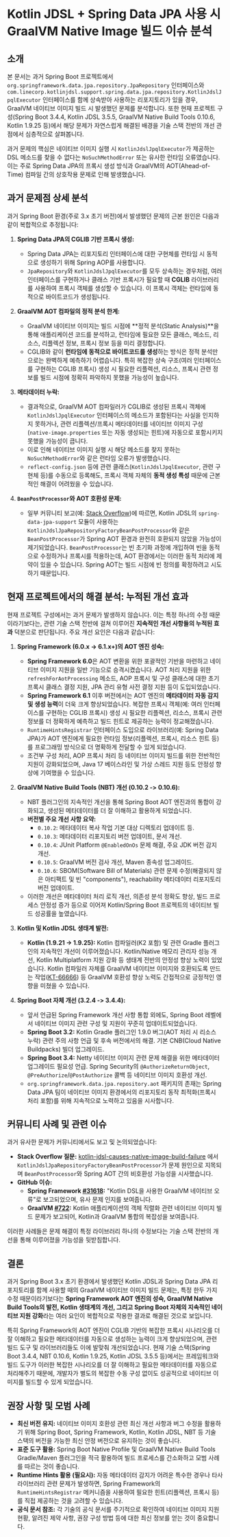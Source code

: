 # Kotlin JDSL + Spring Data JPA 사용 시 GraalVM Native Image 빌드 이슈 분석

## 소개

본 문서는 과거 Spring Boot 프로젝트에서 `org.springframework.data.jpa.repository.JpaRepository` 인터페이스와 `com.linecorp.kotlinjdsl.support.spring.data.jpa.repository.KotlinJdslJpqlExecutor` 인터페이스를 함께 상속받아 사용하는 리포지토리가 있을 경우, GraalVM 네이티브 이미지 빌드 시 발생했던 문제를 분석합니다. 또한 현재 프로젝트 구성(Spring Boot 3.4.4, Kotlin JDSL 3.5.5, GraalVM Native Build Tools 0.10.6, Kotlin 1.9.25 등)에서 해당 문제가 자연스럽게 해결된 배경을 기술 스택 전반의 개선 관점에서 심층적으로 살펴봅니다.

과거 문제의 핵심은 네이티브 이미지 실행 시 `KotlinJdslJpqlExecutor`가 제공하는 DSL 메소드를 찾을 수 없다는 `NoSuchMethodError` 또는 유사한 런타임 오류였습니다. 이는 주로 Spring Data JPA의 프록시 생성 방식과 GraalVM의 AOT(Ahead-of-Time) 컴파일 간의 상호작용 문제로 인해 발생했습니다.

## 과거 문제점 상세 분석

과거 Spring Boot 환경(주로 3.x 초기 버전)에서 발생했던 문제의 근본 원인은 다음과 같이 복합적으로 추정됩니다:

1.  **Spring Data JPA의 CGLIB 기반 프록시 생성:**
    *   Spring Data JPA는 리포지토리 인터페이스에 대한 구현체를 런타임 시 동적으로 생성하기 위해 Spring AOP를 사용합니다.
    *   `JpaRepository`와 `KotlinJdslJpqlExecutor`를 모두 상속하는 경우처럼, 여러 인터페이스를 구현하거나 클래스 기반 프록시가 필요할 때 **CGLIB** 라이브러리를 사용하여 프록시 객체를 생성할 수 있습니다. 이 프록시 객체는 런타임에 동적으로 바이트코드가 생성됩니다.

2.  **GraalVM AOT 컴파일의 정적 분석 한계:**
    *   GraalVM 네이티브 이미지는 빌드 시점에 **정적 분석(Static Analysis)**을 통해 애플리케이션 코드를 분석하고, 런타임에 필요한 모든 클래스, 메소드, 리소스, 리플렉션 정보, 프록시 정보 등을 미리 결정합니다.
    *   CGLIB와 같이 **런타임에 동적으로 바이트코드를 생성**하는 방식은 정적 분석만으로는 완벽하게 예측하기 어렵습니다. 특히 복잡한 상속 구조(여러 인터페이스를 구현하는 CGLIB 프록시) 생성 시 필요한 리플렉션, 리소스, 프록시 관련 정보를 빌드 시점에 정확히 파악하지 못했을 가능성이 높습니다.

3.  **메타데이터 누락:**
    *   결과적으로, GraalVM AOT 컴파일러가 CGLIB로 생성된 프록시 객체에 `KotlinJdslJpqlExecutor` 인터페이스의 메소드가 포함된다는 사실을 인지하지 못하거나, 관련 리플렉션/프록시 메타데이터를 네이티브 이미지 구성(`native-image.properties` 또는 자동 생성되는 힌트)에 자동으로 포함시키지 못했을 가능성이 큽니다.
    *   이로 인해 네이티브 이미지 실행 시 해당 메소드를 찾지 못하는 `NoSuchMethodError`와 같은 런타임 오류가 발생했습니다.
    *   `reflect-config.json` 등에 관련 클래스(`KotlinJdslJpqlExecutor`, 관련 구현체 등)를 수동으로 등록해도, 프록시 객체 자체의 **동적 생성 특성** 때문에 근본적인 해결이 어려웠을 수 있습니다.

4.  **`BeanPostProcessor`와 AOT 호환성 문제:**
    *   일부 커뮤니티 보고(예: [Stack Overflow](https://stackoverflow.com/questions/77524699/kotlin-jdsl-causes-native-image-build-failure))에 따르면, Kotlin JDSL의 `spring-data-jpa-support` 모듈이 사용하는 `KotlinJdslJpaRepositoryFactoryBeanPostProcessor`와 같은 `BeanPostProcessor`가 Spring AOT 환경과 완전히 호환되지 않았을 가능성이 제기되었습니다. `BeanPostProcessor`는 빈 초기화 과정에 개입하여 빈을 동적으로 수정하거나 프록시를 적용하는데, AOT 환경에서는 이러한 동적 처리에 제약이 있을 수 있습니다. Spring AOT는 빌드 시점에 빈 정의를 확정하려고 시도하기 때문입니다.

## 현재 프로젝트에서의 해결 분석: 누적된 개선 효과

현재 프로젝트 구성에서는 과거 문제가 발생하지 않습니다. 이는 특정 하나의 수정 때문이라기보다는, 관련 기술 스택 전반에 걸쳐 이루어진 **지속적인 개선 사항들의 누적된 효과** 덕분으로 판단됩니다. 주요 개선 요인은 다음과 같습니다:

1.  **Spring Framework (6.0.x -> 6.1.x+)의 AOT 엔진 성숙:**
    *   **Spring Framework 6.0**은 AOT 변환을 위한 포괄적인 기반을 마련하고 네이티브 이미지 지원을 일반 기능으로 승격시켰습니다. AOT 처리 지원을 위한 `refreshForAotProcessing` 메소드, AOP 프록시 및 구성 클래스에 대한 초기 프록시 클래스 결정 지원, JPA 관리 유형 사전 결정 지원 등이 도입되었습니다.
    *   **Spring Framework 6.1** 이후 버전에서는 AOT 엔진의 **메타데이터 자동 감지 및 생성 능력**이 더욱 크게 향상되었습니다. 복잡한 프록시 객체(예: 여러 인터페이스를 구현하는 CGLIB 프록시) 생성 시 필요한 리플렉션, 리소스, 프록시 관련 정보를 더 정확하게 예측하고 빌드 힌트로 제공하는 능력이 정교해졌습니다.
    *   `RuntimeHintsRegistrar` 인터페이스 도입으로 라이브러리(예: Spring Data JPA)가 AOT 엔진에게 필요한 런타임 정보(리플렉션, 프록시, 리소스 힌트 등)를 프로그래밍 방식으로 더 명확하게 전달할 수 있게 되었습니다.
    *   조건부 구성 처리, AOP 프록시 처리 등 네이티브 이미지 빌드를 위한 전반적인 지원이 강화되었으며, Java 17 베이스라인 및 가상 스레드 지원 등도 안정성 향상에 기여했을 수 있습니다.

2.  **GraalVM Native Build Tools (NBT) 개선 (0.10.2 -> 0.10.6):**
    *   NBT 플러그인의 지속적인 개선을 통해 Spring Boot AOT 엔진과의 통합이 강화되고, 생성된 메타데이터를 더 잘 이해하고 활용하게 되었습니다.
    *   **버전별 주요 개선 사항 요약:**
        *   `0.10.2`: 메타데이터 복사 작업 기본 대상 디렉토리 업데이트 등.
        *   `0.10.3`: 메타데이터 리포지토리 버전 업데이트, 문서 개선.
        *   `0.10.4`: JUnit Platform `@EnabledOnOs` 문제 해결, 주요 JDK 버전 감지 개선.
        *   `0.10.5`: GraalVM 버전 검사 개선, Maven 종속성 업그레이드.
        *   `0.10.6`: SBOM(Software Bill of Materials) 관련 문제 수정(해결되지 않은 아티팩트 및 빈 "components"), reachability 메타데이터 리포지토리 버전 업데이트.
    *   이러한 개선은 메타데이터 처리 로직 개선, 의존성 분석 정확도 향상, 빌드 프로세스 안정성 증가 등으로 이어져 Kotlin/Spring Boot 프로젝트의 네이티브 빌드 성공률을 높였습니다.

3.  **Kotlin 및 Kotlin JDSL 생태계 발전:**
    *   **Kotlin (1.9.21 -> 1.9.25):** Kotlin 컴파일러(K2 포함) 및 관련 Gradle 플러그인의 지속적인 개선이 이루어졌습니다. Kotlin/Native 메모리 관리자 성능 개선, Kotlin Multiplatform 지원 강화 등 생태계 전반의 안정성 향상 노력이 있었습니다. Kotlin 컴파일러 자체를 GraalVM 네이티브 이미지와 호환되도록 만드는 작업([KT-66666](https://youtrack.jetbrains.com/issue/KT-66666)) 등 GraalVM 호환성 향상 노력도 간접적으로 긍정적인 영향을 미쳤을 수 있습니다.

4.  **Spring Boot 자체 개선 (3.2.4 -> 3.4.4):**
    *   앞서 언급된 Spring Framework 개선 사항 통합 외에도, Spring Boot 레벨에서 네이티브 이미지 관련 구성 및 지원이 꾸준히 업데이트되었습니다.
    *   **Spring Boot 3.2:** Kotlin Gradle 플러그인 1.9.0 버그(AOT 처리 시 리소스 누락) 관련 주의 사항 언급 및 후속 버전에서의 해결. 기본 CNB(Cloud Native Buildpacks) 빌더 업그레이드.
    *   **Spring Boot 3.4:** Netty 네이티브 이미지 관련 문제 해결을 위한 메타데이터 업그레이드 필요성 언급. Spring Security의 `@AuthorizeReturnObject`, `@PreAuthorize`/`@PostAuthorize` 콜백 등 네이티브 이미지 호환성 개선.
    *   `org.springframework.data.jpa.repository.aot` 패키지의 존재는 Spring Data JPA 팀이 네이티브 이미지 환경에서의 리포지토리 동작 최적화(프록시 처리 포함)를 위해 지속적으로 노력하고 있음을 시사합니다.

## 커뮤니티 사례 및 관련 이슈

과거 유사한 문제가 커뮤니티에서도 보고 및 논의되었습니다:

-   **Stack Overflow 질문:** [kotlin-jdsl-causes-native-image-build-failure](https://stackoverflow.com/questions/77524699/kotlin-jdsl-causes-native-image-build-failure) 에서 `KotlinJdslJpaRepositoryFactoryBeanPostProcessor`가 문제 원인으로 지목되며 `BeanPostProcessor`와 Spring AOT 간의 비호환성 가능성을 시사했습니다.
-   **GitHub 이슈:**
    *   **Spring Framework [#31618](https://github.com/spring-projects/spring-framework/issues/31618):** "Kotlin DSL을 사용한 GraalVM 네이티브 오류"로 보고되었으며, 유사 문제 인지를 보여줍니다.
    *   **GraalVM [#722](https://github.com/oracle/graal/issues/722):** Kotlin 애플리케이션의 객체 직렬화 관련 네이티브 이미지 빌드 문제가 보고되어, Kotlin과 GraalVM 통합의 복잡성을 보여줍니다.

이러한 사례들은 문제 해결이 특정 라이브러리 하나의 수정보다는 기술 스택 전반의 개선을 통해 이루어졌을 가능성을 뒷받침합니다.

## 결론

과거 Spring Boot 3.x 초기 환경에서 발생했던 Kotlin JDSL과 Spring Data JPA 리포지토리를 함께 사용할 때의 GraalVM 네이티브 이미지 빌드 문제는, 특정 한두 가지 수정 때문이라기보다는 **Spring Framework AOT 엔진의 성숙, GraalVM Native Build Tools의 발전, Kotlin 생태계의 개선, 그리고 Spring Boot 자체의 지속적인 네이티브 지원 강화**라는 여러 요인이 복합적으로 작용한 결과로 해결된 것으로 보입니다.

특히 Spring Framework의 AOT 엔진이 CGLIB 기반의 복잡한 프록시 시나리오를 더 잘 이해하고 필요한 메타데이터를 자동으로 생성하는 능력이 크게 향상되었으며, 관련 빌드 도구 및 라이브러리들도 이에 발맞춰 개선되었습니다. 현재 기술 스택(Spring Boot 3.4.4, NBT 0.10.6, Kotlin 1.9.25, Kotlin JDSL 3.5.5 등)에서는 프레임워크와 빌드 도구가 이러한 복잡한 시나리오를 더 잘 이해하고 필요한 메타데이터를 자동으로 처리해주기 때문에, 개발자가 별도의 복잡한 수동 구성 없이도 성공적으로 네이티브 이미지를 빌드할 수 있게 되었습니다.

## 권장 사항 및 모범 사례

-   **최신 버전 유지:** 네이티브 이미지 호환성 관련 최신 개선 사항과 버그 수정을 활용하기 위해 Spring Boot, Spring Framework, Kotlin, Kotlin JDSL, NBT 등 기술 스택의 버전을 가능한 최신 안정 버전으로 유지하는 것이 좋습니다.
-   **표준 도구 활용:** Spring Boot Native Profile 및 GraalVM Native Build Tools Gradle/Maven 플러그인을 적극 활용하여 빌드 프로세스를 간소화하고 모범 사례를 따르는 것이 좋습니다.
-   **Runtime Hints 활용 (필요시):** 자동 메타데이터 감지가 어려운 특수한 경우나 타사 라이브러리 관련 문제가 발생하면, Spring Framework의 `RuntimeHintsRegistrar` 메커니즘을 사용하여 필요한 힌트(리플렉션, 프록시 등)를 직접 제공하는 것을 고려할 수 있습니다.
-   **공식 문서 참조:** 각 기술의 공식 문서를 주기적으로 확인하여 네이티브 이미지 지원 현황, 알려진 제약 사항, 권장 구성 방법 등에 대한 최신 정보를 얻는 것이 중요합니다.

